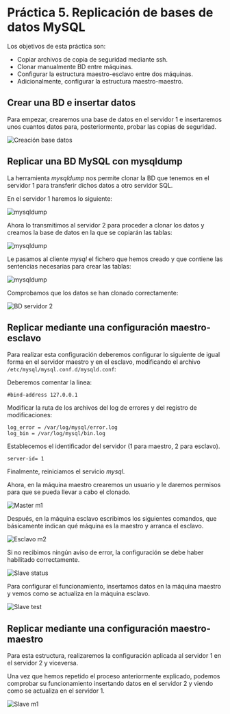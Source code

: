 # Práctica 5. Replicación de bases de datos MySQL

Los objetivos de esta práctica son:

- Copiar archivos de copia de seguridad mediante ssh.
- Clonar manualmente BD entre máquinas.
- Configurar la estructura maestro-esclavo entre dos máquinas.
- Adicionalmente, configurar la estructura maestro-maestro.

## Crear una BD e insertar datos

Para empezar, crearemos una base de datos en el servidor 1 e insertaremos unos cuantos datos para, posteriormente, probar las copias de seguridad.

![Creación base datos](img/mysql-createdb.png)

## Replicar una BD MySQL con mysqldump

La herramienta *mysqldump* nos permite clonar la BD que tenemos en el servidor 1 para transferir dichos datos a otro servidor SQL.

En el servidor 1 haremos lo siguiente:

![mysqldump](img/mysqldump-m1.png) 

Ahora lo transmitimos al servidor 2 para proceder a clonar los datos y creamos la base de datos en la que se copiarán las tablas:

![mysqldump](img/mysqldump-m2.png) 

Le pasamos al cliente *mysql* el fichero que hemos creado y que contiene las sentencias necesarias para crear las tablas:

![mysqldump](img/mysql-m2.png)

Comprobamos que los datos se han clonado correctamente:

![BD servidor 2](img/db-m2.png)

## Replicar mediante una configuración maestro-esclavo

Para realizar esta configuración deberemos configurar lo siguiente de igual forma en el servidor maestro y en el esclavo, modificando el archivo `/etc/mysql/mysql.conf.d/mysqld.conf`:

Deberemos comentar la linea:
	
	#bind-address 127.0.0.1
	
Modificar la ruta de los archivos del log de errores y del registro de modificaciones:

	log_error = /var/log/mysql/error.log
	log_bin = /var/log/mysql/bin.log
	
Establecemos el identificador del servidor (1 para maestro, 2 para esclavo).

	server-id= 1
	
Finalmente, reiniciamos el servicio *mysql*.

Ahora, en la máquina maestro crearemos un usuario y le daremos permisos para que se pueda llevar a cabo el clonado.

![Master m1](img/esclavo-m1.png)

Después, en la máquina esclavo escribimos los siguientes comandos, que básicamente indican qué máquina es la maestro y arranca el esclavo.

![Esclavo m2](img/CONFslave.png)

Si no recibimos ningún aviso de error, la configuración se debe haber habilitado correctamente.

![Slave status](img/slavestatusWORKING.png)

Para configurar el funcionamiento, insertamos datos en la máquina maestro y vemos como se actualiza en la máquina esclavo.

![Slave test](img/SLAVEWORKING.png)

## Replicar mediante una configuración maestro-maestro

Para esta estructura, realizaremos la configuración aplicada al servidor 1 en el servidor 2 y viceversa. 

Una vez que hemos repetido el proceso anteriormente explicado, podemos comprobar su funcionamiento insertando datos en el servidor 2 y viendo como se actualiza en el servidor 1.

![Slave m1](img/M2toM1.png)

